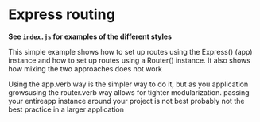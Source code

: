 # Express routing

**See `index.js` for examples of the different styles**

This simple example shows how to set up routes using the Express()  (app)
instance and how to set up routes using a Router() instance. 
It also shows how mixing the two approaches does not work

Using the app.verb way is the simpler way to do it, but as you application growsusing the router.verb way allows for tighter modularization. passing your entireapp instance around your project is not best probably not the best practice in a
larger application 
